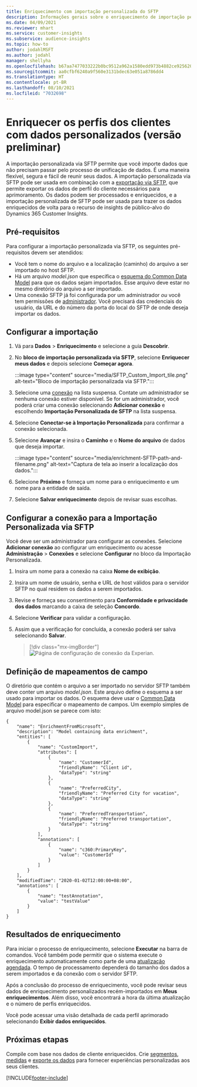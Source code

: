 ```yaml
---
title: Enriquecimento com importação personalizada do SFTP
description: Informações gerais sobre o enriquecimento de importação personalizada do SFTP.
ms.date: 04/09/2021
ms.reviewer: mhart
ms.service: customer-insights
ms.subservice: audience-insights
ms.topic: how-to
author: jodahlMSFT
ms.author: jodahl
manager: shellyha
ms.openlocfilehash: b67aa7477033222b0bc9512a962a1580edd973b4882ce925620ff5ec14f83fe3
ms.sourcegitcommit: aa0cfbf6240a9f560e3131bdec63e051a8786dd4
ms.translationtype: HT
ms.contentlocale: pt-BR
ms.lasthandoff: 08/10/2021
ms.locfileid: "7032698"
---
```

# <a name="enrich-customer-profiles-with-custom-data-preview"></a>Enriquecer os perfis dos clientes com dados personalizados (versão preliminar)

A importação personalizada via SFTP permite que você importe dados que não precisam passar pelo processo de unificação de dados. É uma maneira flexível, segura e fácil de reunir seus dados. A importação personalizada via SFTP pode ser usada em combinação com a [exportação via SFTP](export-sftp.md), que permite exportar os dados de perfil do cliente necessários para aprimoramento. Os dados podem ser processados e enriquecidos, e a importação personalizada de SFTP pode ser usada para trazer os dados enriquecidos de volta para o recurso de insights de público-alvo do Dynamics 365 Customer Insights.

## <a name="prerequisites"></a>Pré-requisitos

Para configurar a importação personalizada via SFTP, os seguintes pré-requisitos devem ser atendidos:

- Você tem o nome do arquivo e a localização (caminho) do arquivo a ser importado no host SFTP.
- Há um arquivo *model.json* que especifica o [esquema do Common Data Model](/common-data-model/) para que os dados sejam importados. Esse arquivo deve estar no mesmo diretório do arquivo a ser importado.
- Uma conexão SFTP já foi configurada por um administrador *ou* você tem permissões de [administrador](permissions.md#administrator). Você precisará das credenciais do usuário, da URL e do número da porta do local do SFTP de onde deseja importar os dados.


## <a name="configure-the-import"></a>Configurar a importação

1. Vá para **Dados** > **Enriquecimento** e selecione a guia **Descobrir**.

1. No **bloco de importação personalizada via SFTP**, selecione **Enriquecer meus dados** e depois selecione **Começar agora**.

   :::image type="content" source="media/SFTP_Custom_Import_tile.png" alt-text="Bloco de importação personalizada via SFTP.":::

1. Selecione uma [conexão](connections.md) na lista suspensa. Contate um administrador se nenhuma conexão estiver disponível. Se for um administrador, você poderá criar uma conexão selecionando **Adicionar conexão** e escolhendo **Importação Personalizada de SFTP** na lista suspensa.

1. Selecione **Conectar-se à Importação Personalizada** para confirmar a conexão selecionada.

1.  Selecione **Avançar** e insira o **Caminho** e o **Nome do arquivo** de dados que deseja importar.

    :::image type="content" source="media/enrichment-SFTP-path-and-filename.png" alt-text="Captura de tela ao inserir a localização dos dados.":::

1. Selecione **Próximo** e forneça um nome para o enriquecimento e um nome para a entidade de saída. 

1. Selecione **Salvar enriquecimento** depois de revisar suas escolhas.

## <a name="configure-the-connection-for-sftp-custom-import"></a>Configurar a conexão para a Importação Personalizada via SFTP 

Você deve ser um administrador para configurar as conexões. Selecione **Adicionar conexão** ao configurar um enriquecimento *ou* acesse **Administração** > **Conexões** e selecione **Configurar** no bloco da Importação Personalizada.

1. Insira um nome para a conexão na caixa **Nome de exibição**.

1. Insira um nome de usuário, senha e URL de host válidos para o servidor SFTP no qual residem os dados a serem importados.

1. Revise e forneça seu consentimento para **Conformidade e privacidade dos dados** marcando a caixa de seleção **Concordo**.

1. Selecione **Verificar** para validar a configuração.

1. Assim que a verificação for concluída, a conexão poderá ser salva selecionando **Salvar**.

   > [!div class="mx-imgBorder"]
   > ![Página de configuração de conexão da Experian.](media/enrichment-SFTP-connection.png "Página de configuração de conexão da Experian")


## <a name="defining-field-mappings"></a>Definição de mapeamentos de campo 

O diretório que contém o arquivo a ser importado no servidor SFTP também deve conter um arquivo *model.json*. Este arquivo define o esquema a ser usado para importar os dados. O esquema deve usar o [Common Data Model](/common-data-model/) para especificar o mapeamento de campos. Um exemplo simples de arquivo model.json se parece com isto:

```
{
    "name": "EnrichmentFromMicrosoft",
    "description": "Model containing data enrichment",
    "entities": [
        {
            "name": "CustomImport",
            "attributes": [
                {
                    "name": "CustomerId",
                    "friendlyName": "Client id",
                    "dataType": "string"
                },
                {
                    "name": "PreferredCity",
                    "friendlyName": "Preferred City for vacation",
                    "dataType": "string"
                },
                {
                    "name": "PreferredTransportation",
                    "friendlyName": "Preferred transportation",
                    "dataType": "string"
                }
            ],
            "annotations": [
                {
                    "name": "c360:PrimaryKey",
                    "value": "CustomerId"
                }
            ]
        }
    ],
    "modifiedTime": "2020-01-02T12:00:00+08:00",
    "annotations": [
        {
            "name": "testAnnotation",
            "value": "testValue"
        }
    ]
}
```

## <a name="enrichment-results"></a>Resultados de enriquecimento

Para iniciar o processo de enriquecimento, selecione **Executar** na barra de comandos. Você também pode permitir que o sistema execute o enriquecimento automaticamente como parte de uma [atualização agendada](system.md#schedule-tab). O tempo de processamento dependerá do tamanho dos dados a serem importados e da conexão com o servidor SFTP.

Após a conclusão do processo de enriquecimento, você pode revisar seus dados de enriquecimento personalizados recém-importados em **Meus enriquecimentos**. Além disso, você encontrará a hora da última atualização e o número de perfis enriquecidos.

Você pode acessar uma visão detalhada de cada perfil aprimorado selecionando **Exibir dados enriquecidos**.

## <a name="next-steps"></a>Próximas etapas

Compile com base nos dados de cliente enriquecidos. Crie [segmentos](segments.md), [medidas](measures.md) e [exporte os dados](export-destinations.md) para fornecer experiências personalizadas aos seus clientes.

[!INCLUDE[footer-include](../includes/footer-banner.md)]
